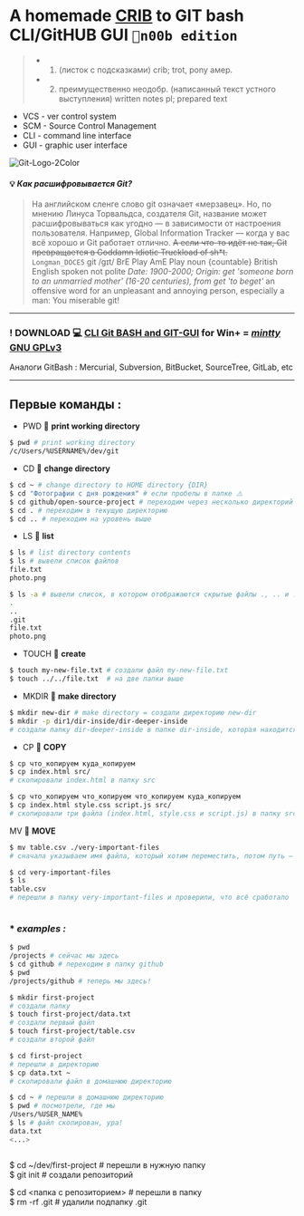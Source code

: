 # A homemade [CRIB](null "ШПАРГАЛКА") to GIT bash CLI/GitHUB GUI `🤖n00b edition`
>+ 1) (листок с подсказками) crib; trot, pony амер.
>+ 2) преимущественно неодобр. (написанный текст устного выступления) written notes pl; prepared text

* VCS - ver control system 
* SCM - Source Control Management
* CLI - command line interface
* GUI - graphic user interface

![Git-Logo-2Color](https://github.com/j-a-m-e-s-8-6/second-project/assets/141525256/ef61fa4c-e12c-48de-a70f-8b84a8b3fd5c)

#### 💡 *Как расшифровывается Git?*
>На английском сленге слово git означает «мерзавец». Но, по мнению Линуса Торвальдса, создателя Git, название может расшифровываться как угодно — в зависимости от настроения пользователя.
>Например, Global Information Tracker — когда у вас всё хорошо и Git работает отлично. ~~А если что-то идёт не так, Git превращается в Goddamn Idiotic Truckload of sh*t.~~  
>`Longman_DOCE5` git /ɡɪt/ BrE Play AmE Play noun {countable} British English spoken not polite
_Date: 1900-2000; Origin: get 'someone born to an unmarried mother' (16-20 centuries), from get 'to beget'_
an offensive word for an unpleasant and annoying person, especially a man:
You miserable git!

---

### ! DOWNLOAD 💻 [CLI Git BASH and GIT-GUI](https://git-scm.com/download/win "official download site") for Win+ =  [_mintty_ GNU GPLv3](http://mintty.github.io)  
Аналоги GitBash : Mercurial, Subversion, BitBucket, SourceTree, GitLab, etc

---

## Первые команды :
* PWD 🟰 __print working directory__
```bash
$ pwd # print working directory
/c/Users/%USERNAME%/dev/git
```
* CD 🟰 __change directory__
```bash
$ cd ~ # change directory to HOME directory {DIR}  
$ cd "Фотографии с дня рождения" # если пробелы в папке ⚠️  
$ cd github/open-source-project # переходим через несколько директорий  
$ cd . # переходим в текущую директорию  
$ cd .. # переходим на уровень выше  
```
* LS 🟰 __list__
```bash
$ ls # list directory contents  
$ ls # вывели список файлов  
file.txt  
photo.png  

$ ls -a # вывели список, в котором отображаются скрытые файлы ., .. и .git  
.  
..  
.git  
file.txt  
photo.png  
```
* TOUCH 🟰 __create__
```bash
$ touch my-new-file.txt # создали файл my-new-file.txt
$ touch ../../file.txt  # на две папки выше  
```
* MKDIR 🟰 __make directory__
```bash
$ mkdir new-dir # make directory = создали директорию new-dir
$ mkdir -p dir1/dir-inside/dir-deeper-inside  
# создали папку dir-deeper-inside в папке dir-inside, которая находится в папке dir1  
```
* CP 🟰 __COPY__  
```bash
$ cp что_копируем куда_копируем  
$ cp index.html src/  
# скопировали index.html в папку src  

$ cp что_копируем что_копируем что_копируем куда_копируем  
$ cp index.html style.css script.js src/  
# скопировали три файла (index.html, style.css и script.js) в папку src  
```
MV 🟰 __MOVE__
```bash
$ mv table.csv ./very-important-files
# сначала указываем имя файла, который хотим переместить, потом путь — куда перемещаем 

$ cd very-important-files
$ ls
table.csv 
# перешли в папку very-important-files и проверили, что всё сработало
```

```bash

```


### * _examples :_  
```bash
$ pwd
/projects # сейчас мы здесь
$ cd github # переходим в папку github
$ pwd
/projects/github # теперь мы здесь!

$ mkdir first-project  
# создали папку
$ touch first-project/data.txt
# создали первый файл
$ touch first-project/table.csv
# создали второй файл

$ cd first-project  
# перешли в директорию
$ cp data.txt ~
# скопировали файл в домашнюю директорию

$ cd ~ # перешли в домашнюю директорию
$ pwd # посмотрели, где мы
/Users/%USER_NAME%
$ ls # файл скопирован, ура!
data.txt
<...>



```


$ cd ~/dev/first-project # перешли в нужную папку  
$ git init # создали репозиторий  

$ cd <папка с репозиторием> # перешли в папку  
$ rm -rf .git # удалили подпапку .git  
